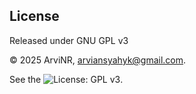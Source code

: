 ## License

Released under GNU GPL v3

© 2025 ArviNR, arviansyahyk@gmail.com. 

See the ![License: GPL v3](https://img.shields.io/badge/License-GPLv3-blue.svg).
